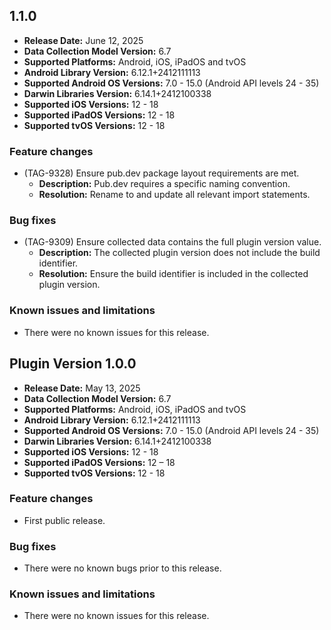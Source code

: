## 1.1.0

- **Release Date:** June 12, 2025
- **Data Collection Model Version:** 6.7
- **Supported Platforms:** Android, iOS, iPadOS and tvOS
- **Android Library Version:** 6.12.1+2412111113
- **Supported Android OS Versions:** 7.0 - 15.0 (Android API levels 24 - 35)
- **Darwin Libraries Version:** 6.14.1+2412100338
- **Supported iOS Versions:** 12 - 18
- **Supported iPadOS Versions:** 12 - 18
- **Supported tvOS Versions:** 12 - 18

### Feature changes

- (TAG-9328) Ensure pub.dev package layout requirements are met.
  - **Description:** Pub.dev requires a specific naming convention.
  - **Resolution:** Rename  to  and update all relevant import statements.

### Bug fixes

- (TAG-9309) Ensure collected data contains the full plugin version value.
  - **Description:** The collected plugin version does not include the build identifier.
  - **Resolution:** Ensure the build identifier is included in the collected plugin version.

### Known issues and limitations

- There were no known issues for this release.

## Plugin Version 1.0.0

- **Release Date:** May 13, 2025
- **Data Collection Model Version:** 6.7
- **Supported Platforms:** Android, iOS, iPadOS and tvOS
- **Android Library Version:** 6.12.1+2412111113
- **Supported Android OS Versions:** 7.0 - 15.0 (Android API levels 24 - 35)
- **Darwin Libraries Version:** 6.14.1+2412100338
- **Supported iOS Versions:** 12 - 18
- **Supported iPadOS Versions:** 12 – 18
- **Supported tvOS Versions:** 12 - 18

### Feature changes

- First public release.

### Bug fixes

- There were no known bugs prior to this release.

### Known issues and limitations

- There were no known issues for this release.
